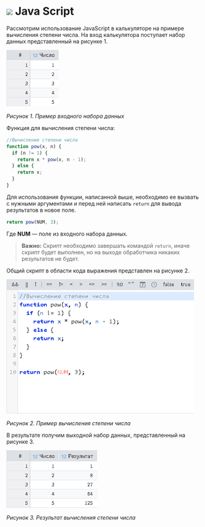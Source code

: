 # ![](../media/app/vendors/calcdata.svg) Java Script

Рассмотрим использование JavaScript в калькуляторе на примере вычисления степени числа. На вход калькулятора поступает набор данных представленный на рисунке 1.

![](./javascript-1.png)

*Рисунок 1. Пример входного набора данных*

Функция для вычисления степени числа:

```javascript
//Вычисление степени числа
function pow(x, n) {
  if (n != 1) {
    return x * pow(x, n - 1);
  } else {
    return x;
  }
}
```

Для использования функции, написанной выше, необходимо ее вызвать с нужными аргументами и перед ней написать `return` для вывода результатов в новое поле.

```javascript
return pow(NUM, 3);
```

Где **NUM** — поле из входного набора данных.

>**Важно:** Скрипт необходимо завершать командой `return`, иначе скрипт будет выполнен, но на выходе обработчика никаких результатов не будет.

Общий скрипт в области кода выражения представлен на рисунке 2.

![](./javascript-2.png)

*Рисунок 2. Пример вычисления степени числа*

В результате получим выходной набор данных, представленный на рисунке 3.

![](./javascript-3.png)

*Рисунок 3. Результат вычисления степени числа*